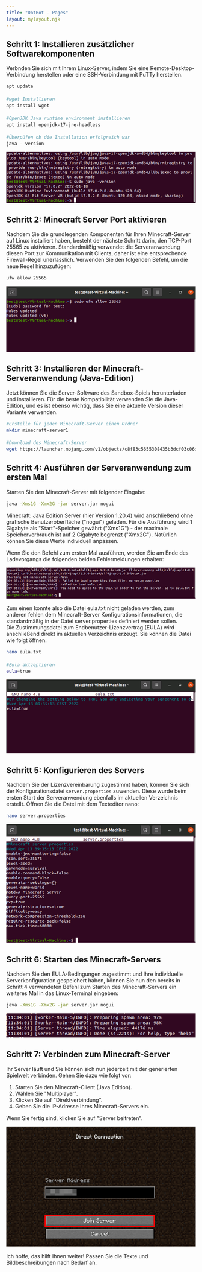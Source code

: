 ```yaml
---
title: "DotBot - Pages"
layout: mylayout.njk
---
```


## Schritt 1: Installieren zusätzlicher Softwarekomponenten

Verbnden Sie sich mit Ihrem Linux-Server, indem Sie eine Remote-Desktop-Verbindung herstellen oder eine SSH-Verbindung mit PuTTy herstellen.

```bash
apt update

#wget Installieren
apt install wget

#OpenJDK Java runtime environment installieren
apt install openjdk-17-jre-headless

#Überpüfen ob die Installation erfolgreich war
java - version
```

![Schritt 1](./images/step_1.webp "Schritt 1")

## Schritt 2: Minecraft Server Port aktivieren

Nachdem Sie die grundlegenden Komponenten für Ihren Minecraft-Server auf Linux installiert haben, besteht der nächste Schritt darin, den TCP-Port 25565 zu aktivieren. Standardmäßig verwendet die Serveranwendung diesen Port zur Kommunikation mit Clients, daher ist eine entsprechende Firewall-Regel unerlässlich. Verwenden Sie den folgenden Befehl, um die neue Regel hinzuzufügen:

```bash
ufw allow 25565
```

![Schritt 2](./images/step_2.webp "Schritt 2")

## Schritt 3: Installieren der Minecraft-Serveranwendung (Java-Edition)

Jetzt können Sie die Server-Software des Sandbox-Spiels herunterladen und installieren. Für die beste Kompatibilität verwenden Sie die Java-Edition, und es ist ebenso wichtig, dass Sie eine aktuelle Version dieser Variante verwenden.

```bash
#Erstelle für jeden Minecraft-Server einen Ordner
mkdir minecraft-server1

#Download des Minecraft-Server
wget https://launcher.mojang.com/v1/objects/c8f83c5655308435b3dcf03c06d9fe8740a77469/server.jar
```

## Schritt 4: Ausführen der Serveranwendung zum ersten Mal

Starten Sie den Minecraft-Server mit folgender Eingabe:

```bash
java -Xms1G -Xmx2G -jar server.jar nogui
```

Minecraft: Java Edition Server (hier Version 1.20.4) wird anschließend ohne grafische Benutzeroberfläche ("nogui") geladen. Für die Ausführung wird 1 Gigabyte als "Start"-Speicher gewährt ("Xms1G") - der maximale Speicherverbrauch ist auf 2 Gigabyte begrenzt ("Xmx2G"). Natürlich können Sie diese Werte individuell anpassen.

Wenn Sie den Befehl zum ersten Mal ausführen, werden Sie am Ende des Ladevorgangs die folgenden beiden Fehlermeldungen erhalten:

![Schritt 4a](./images/step_4a.webp "Schritt 4a")

Zum einen konnte also die Datei eula.txt nicht geladen werden, zum anderen fehlen dem Minecraft-Server Konfigurationsinformationen, die standardmäßig in der Datei server.properties definiert werden sollen.  
Die Zustimmungsdatei zum Endbenutzer-Lizenzvertrag (EULA) wird anschließend direkt im aktuellen Verzeichnis erzeugt. Sie können die Datei wie folgt öffnen:


```bash
nano eula.txt

#Eula aktzeptieren
eula=true
```

![Schritt 4b](./images/step_4b.webp "Schritt 4b")
## Schritt 5: Konfigurieren des Servers

Nachdem Sie der Lizenzvereinbarung zugestimmt haben, können Sie sich der Konfigurationsdatei `server.properties` zuwenden. Diese wurde beim ersten Start der Serveranwendung ebenfalls im aktuellen Verzeichnis erstellt. Öffnen Sie die Datei mit dem Texteditor nano:

```bash
nano server.properties
```

![Schritt 5](./images/step_5.webp "Schritt 5")

## Schritt 6: Starten des Minecraft-Servers

Nachdem Sie den EULA-Bedingungen zugestimmt und Ihre individuelle Serverkonfiguration gespeichert haben, können Sie nun den bereits in Schritt 4 verwendeten Befehl zum Starten des Minecraft-Servers ein weiteres Mal in das Linux-Terminal eingeben:

```bash
java -Xms1G -Xmx2G -jar server.jar nogui
```

![Schritt 6](./images/step_6.webp "Schritt 6")

## Schritt 7: Verbinden zum Minecraft-Server

Ihr Server läuft und Sie können sich nun jederzeit mit der generierten Spielwelt verbinden. Gehen Sie dazu wie folgt vor:
1. Starten Sie den Minecraft-Client (Java Edition).
2. Wählen Sie "Multiplayer".
3. Klicken Sie auf "Direktverbindung".
4. Geben Sie die IP-Adresse Ihres Minecraft-Servers ein.

Wenn Sie fertig sind, klicken Sie auf "Server beitreten".

![Schritt 7](./images/step_7.webp "Schritt 7")

Ich hoffe, das hilft Ihnen weiter! Passen Sie die Texte und Bildbeschreibungen nach Bedarf an.
